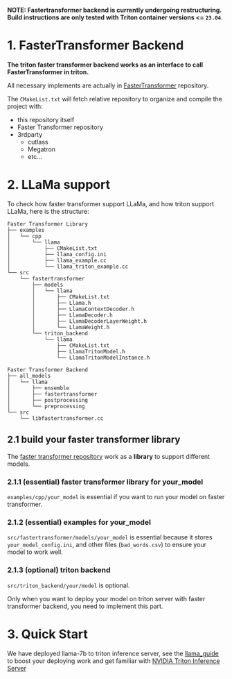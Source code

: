 <!--
# Copyright 2021-2023, NVIDIA CORPORATION & AFFILIATES. All rights reserved.
#
# Redistribution and use in source and binary forms, with or without
# modification, are permitted provided that the following conditions
# are met:
#  * Redistributions of source code must retain the above copyright
#    notice, this list of conditions and the following disclaimer.
#  * Redistributions in binary form must reproduce the above copyright
#    notice, this list of conditions and the following disclaimer in the
#    documentation and/or other materials provided with the distribution.
#  * Neither the name of NVIDIA CORPORATION nor the names of its
#    contributors may be used to endorse or promote products derived
#    from this software without specific prior written permission.
#
# THIS SOFTWARE IS PROVIDED BY THE COPYRIGHT HOLDERS ``AS IS'' AND ANY
# EXPRESS OR IMPLIED WARRANTIES, INCLUDING, BUT NOT LIMITED TO, THE
# IMPLIED WARRANTIES OF MERCHANTABILITY AND FITNESS FOR A PARTICULAR
# PURPOSE ARE DISCLAIMED.  IN NO EVENT SHALL THE COPYRIGHT OWNER OR
# CONTRIBUTORS BE LIABLE FOR ANY DIRECT, INDIRECT, INCIDENTAL, SPECIAL,
# EXEMPLARY, OR CONSEQUENTIAL DAMAGES (INCLUDING, BUT NOT LIMITED TO,
# PROCUREMENT OF SUBSTITUTE GOODS OR SERVICES; LOSS OF USE, DATA, OR
# PROFITS; OR BUSINESS INTERRUPTION) HOWEVER CAUSED AND ON ANY THEORY
# OF LIABILITY, WHETHER IN CONTRACT, STRICT LIABILITY, OR TORT
# (INCLUDING NEGLIGENCE OR OTHERWISE) ARISING IN ANY WAY OUT OF THE USE
# OF THIS SOFTWARE, EVEN IF ADVISED OF THE POSSIBILITY OF SUCH DAMAGE.
-->

**NOTE: Fastertransformer backend is currently undergoing restructuring. Build instructions are only tested with Triton container versions <= `23.04`**. 

# 1. FasterTransformer Backend

**The triton faster transformer backend works as an interface to call FasterTransformer in triton.**

All necessary implements are actually in [FasterTransformer](https://github.com/void-main/FasterTransformer) repository.

The `CMakeList.txt` will fetch relative repository to organize and compile the project with:

+ this repository itself
+ Faster Transformer repository
+ 3rdparty
  + cutlass
  + Megatron
  + etc...

# 2. LLaMa support

To check how faster transformer support LLaMa, and how triton support LLaMa, here is the  structure:

```
Faster Transformer Library
├── examples
│   └── cpp
│       └── llama
│           ├── CMakeList.txt
│           ├── llama_config.ini
│           ├── llama_example.cc
│           └── llama_triton_example.cc
└── src
    └── fastertransformer
        ├── models
        │   └── llama
        │       ├── CMakeList.txt
        │       ├── Llama.h
        │       ├── LlamaContextDecoder.h
        │       ├── LlamaDecoder.h
        │       ├── LlamaDecoderLayerWeight.h
        │       └── LlamaWeight.h
        └── triton_backend
            └── llama
                ├── CMakeList.txt
                ├── LlamaTritonModel.h
                └── LlamaTritonModelInstance.h

Faster Transformer Backend
├── all_models
│   └── llama
│       ├── ensemble
│       ├── fastertransformer
│       ├── postprocessing
│       └── preprocessing
└── src
    └── libfastertransformer.cc
```

## 2.1 build your faster transformer library

The [faster transformer repository](https://github.com/void-main/FasterTransformer) work as a  **library** to support different models.

### 2.1.1 **(essential)** faster transformer library for your_model

`examples/cpp/your_model` is essential if you want to run your model on faster transformer.

### 2.1.2 **(essential)** examples for your_model

`src/fastertransformer/models/your_model` is essential because it stores `your_model_config.ini`, and other files (`bad_words.csv`) to ensure your model to work well.

### 2.1.3 **(optional)** triton backend

`src/triton_backend/your/model` is optional. 

Only when you want to deploy your model on triton server with faster transformer backend, you need to implement this part.

# 3. Quick Start

We have deployed llama-7b to triton inference server, see the [llama_guide](./docs/llama_guide.md) to boost your deploying work and get familiar with [NVIDIA Triton Inference Server](https://github.com/triton-inference-server)

